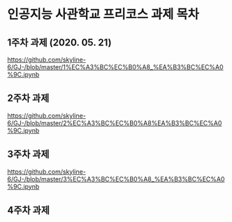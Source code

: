 # 인공지능 사관학교 프리코스 과제 목차

## 1주차 과제 (2020. 05. 21)
https://github.com/skyline-6/GJ-/blob/master/1%EC%A3%BC%EC%B0%A8_%EA%B3%BC%EC%A0%9C.ipynb

## 2주차 과제
https://github.com/skyline-6/GJ-/blob/master/2%EC%A3%BC%EC%B0%A8%EA%B3%BC%EC%A0%9C.ipynb

## 3주차 과제
https://github.com/skyline-6/GJ-/blob/master/3%EC%A3%BC%EC%B0%A8_%EA%B3%BC%EC%A0%9C.ipynb

## 4주차 과제
